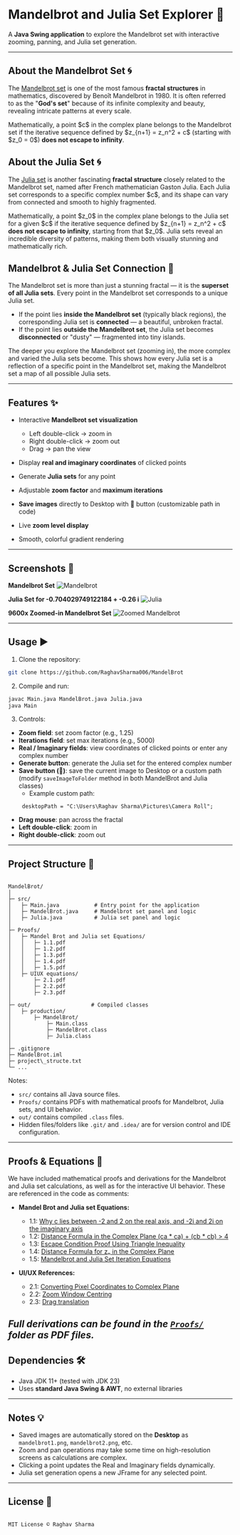 # Mandelbrot and Julia Set Explorer 🌌

A **Java Swing application** to explore the Mandelbrot set with interactive zooming, panning, and Julia set generation.

---

## About the Mandelbrot Set 🌀

The [Mandelbrot set](https://en.wikipedia.org/wiki/Mandelbrot_set) is one of the most famous **fractal structures** in mathematics, discovered by Benoît Mandelbrot in 1980. It is often referred to as the "**God's set**" because of its infinite complexity and beauty, revealing intricate patterns at every scale.

Mathematically, a point \$c\$ in the complex plane belongs to the Mandelbrot set if the iterative sequence defined by \$z\_{n+1} = z\_n^2 + c\$ (starting with \$z\_0 = 0\$) **does not escape to infinity**.

## About the Julia Set 🌀

The [Julia set](https://en.wikipedia.org/wiki/Julia_set) is another fascinating **fractal structure** closely related to the Mandelbrot set, named after French mathematician Gaston Julia. Each Julia set corresponds to a specific complex number \$c\$, and its shape can vary from connected and smooth to highly fragmented.

Mathematically, a point \$z\_0\$ in the complex plane belongs to the Julia set for a given \$c\$ if the iterative sequence defined by \$z\_{n+1} = z\_n^2 + c\$ **does not escape to infinity**, starting from that \$z\_0\$. Julia sets reveal an incredible diversity of patterns, making them both visually stunning and mathematically rich.

## Mandelbrot & Julia Set Connection 🔗

The Mandelbrot set is more than just a stunning fractal — it is the **superset of all Julia sets**. Every point in the Mandelbrot set corresponds to a unique Julia set.

* If the point lies **inside the Mandelbrot set** (typically black regions), the corresponding Julia set is **connected** — a beautiful, unbroken fractal.
* If the point lies **outside the Mandelbrot set**, the Julia set becomes **disconnected** or "dusty" — fragmented into tiny islands.

The deeper you explore the Mandelbrot set (zooming in), the more complex and varied the Julia sets become. This shows how every Julia set is a reflection of a specific point in the Mandelbrot set, making the Mandelbrot set a map of all possible Julia sets.

---

## Features ✨

* Interactive **Mandelbrot set visualization**

  * Left double-click → zoom in
  * Right double-click → zoom out
  * Drag → pan the view
* Display **real and imaginary coordinates** of clicked points
* Generate **Julia sets** for any point
* Adjustable **zoom factor** and **maximum iterations**
* **Save images** directly to Desktop with 💾 button (customizable path in code)
* Live **zoom level display**
* Smooth, colorful gradient rendering

---

## Screenshots 📸

**Mandelbrot Set**
![Mandelbrot](https://github.com/user-attachments/assets/baa4ccc8-797d-47cd-b664-7d0065606654)

**Julia Set for -0.704029749122184 + -0.26 i**
![Julia](https://github.com/user-attachments/assets/101b2052-a57a-41c0-a246-2fe4c7cf8b9f)

**9600x Zoomed-in Mandelbrot Set**
![Zoomed Mandelbrot](https://github.com/user-attachments/assets/8e8110b2-f301-472c-91b8-a70b0f17e167)

---

## Usage ▶️

1. Clone the repository:

```bash
git clone https://github.com/RaghavSharma006/MandelBrot
```

2. Compile and run:

```bash
javac Main.java MandelBrot.java Julia.java
java Main
```

3. Controls:

* **Zoom field**: set zoom factor (e.g., 1.25)
* **Iterations field**: set max iterations (e.g., 5000)
* **Real / Imaginary fields**: view coordinates of clicked points or enter any complex number
* **Generate button**: generate the Julia set for the entered complex number
* **Save button (💾)**: save the current image to Desktop or a custom path (modify `saveImageToFolder` method in both MandelBrot and Julia classes)
  * Example custom path:
  ```
   desktopPath = "C:\Users\Raghav Sharma\Pictures\Camera Roll";
  ```
* **Drag mouse**: pan across the fractal
* **Left double-click**: zoom in
* **Right double-click**: zoom out

---

## Project Structure 📂

```

MandelBrot/
│
├─ src/
│   ├─ Main.java           # Entry point for the application
│   ├─ MandelBrot.java     # Mandelbrot set panel and logic
│   ├─ Julia.java          # Julia set panel and logic
│
├─ Proofs/
│   ├─ Mandel Brot and Julia set Equations/
│   │   ├─ 1.1.pdf
│   │   ├─ 1.2.pdf
│   │   ├─ 1.3.pdf
│   │   ├─ 1.4.pdf
│   │   ├─ 1.5.pdf
│   ├─ UIUX equations/
│       ├─ 2.1.pdf
│       ├─ 2.2.pdf
│       ├─ 2.3.pdf
│
├─ out/                   # Compiled classes
│   ├─ production/
│       ├─ MandelBrot/
│           ├─ Main.class
│           ├─ MandelBrot.class
│           ├─ Julia.class
│
├─ .gitignore
├─ MandelBrot.iml
├─ project\_structe.txt
└─ ...

```
Notes:

* `src/` contains all Java source files.
* `Proofs/` contains PDFs with mathematical proofs for Mandelbrot, Julia sets, and UI behavior.
* `out/` contains compiled `.class` files.
* Hidden files/folders like `.git/` and `.idea/` are for version control and IDE configuration.

---

## Proofs & Equations 📐

We have included mathematical proofs and derivations for the Mandelbrot and Julia set calculations, as well as for the interactive UI behavior. These are referenced in the code as comments:

* **Mandel Brot and Julia set Equations:**
  * 1.1: [Why c lies between -2 and 2 on the real axis, and -2i and 2i on the imaginary axis](Proofs/MandelBrotandJuliasetEquations\1.1.pdf)
  * 1.2: [Distance Formula in the Complex Plane (ca * ca) + (cb * cb) > 4](Proofs/MandelBrotandJuliasetEquations\1.2.pdf)
  * 1.3: [Escape Condition Proof Using Triangle Inequality](Proofs/MandelBrotandJuliasetEquations\1.3.pdf)
  * 1.4: [Distance Formula for zₙ in the Complex Plane](Proofs/MandelBrotandJuliasetEquations\1.4.pdf)
  * 1.5: [Mandelbrot and Julia Set Iteration Equations](Proofs/MandelBrotandJuliasetEquations\1.5.pdf)

* **UI/UX References:**
  * 2.1: [Converting Pixel Coordinates to Complex Plane](Proofs\UIUXequations2\.1.pdf)
  * 2.2: [Zoom Window Centring](Proofs\UIUXequations2\2.2.pdf)
  * 2.3: [Drag translation](Proofs\UIUXequations2\2.3.pdf)

*Full derivations can be found in the [`Proofs/`](Proofs/) folder as PDF files.*
---

## Dependencies 🛠️

* Java JDK 11+ (tested with JDK 23)
* Uses **standard Java Swing & AWT**, no external libraries

---

## Notes 💡

* Saved images are automatically stored on the **Desktop** as `mandelbrot1.png`, `mandelbrot2.png`, etc.
* Zoom and pan operations may take some time on high-resolution screens as calculations are complex.
* Clicking a point updates the Real and Imaginary fields dynamically.
* Julia set generation opens a new JFrame for any selected point.

---

## License 📄
```

MIT License © Raghav Sharma


```

